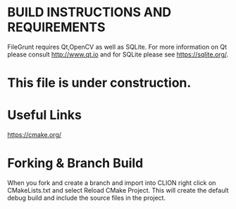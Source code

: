 # BUILD INSTRUCTIONS AND REQUIREMENTS

FileGrunt requires Qt,OpenCV as well as SQLite. For more information on Qt please consult http://www.qt.io and for SQLite please see https://sqlite.org/.

# This file is under construction.

# Useful Links

https://cmake.org/

# Forking & Branch Build
When you fork and create a branch and import into CLION right click on CMakeLists.txt and select Reload CMake Project.
This will create the default debug build and include the source files in the project.
